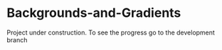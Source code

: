 # Backgrounds-and-Gradients

Project under construction. To see the progress go to the development branch